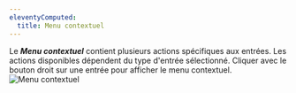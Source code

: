 ```yaml
---
eleventyComputed:
  title: Menu contextuel
---
```

Le ***Menu contextuel*** contient plusieurs actions spécifiques aux entrées. Les actions disponibles dépendent du type d'entrée sélectionné. Cliquer avec le bouton droit sur une entrée pour afficher le menu contextuel.
![Menu contextuel](https://cdnweb.devolutions.net/docs/docs_en_rdm_windows_clip10042.png)
